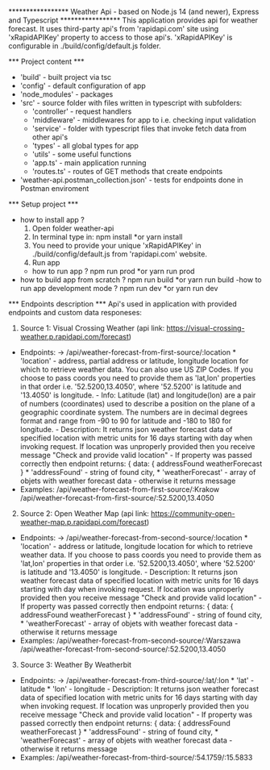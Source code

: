 ***************** Weather Api - based on Node.js 14 (and newer), Express and Typescript ***************** 
This application provides api for weather forecast.
It uses third-party api's from 'rapidapi.com' site using 'xRapidAPIKey' property to access to those api's. 
'xRapidAPIKey' is configurable in ./build/config/default.js folder.

*** Project content ***
* 'build' - built project via tsc
* 'config' - default configuration of app
* 'node_modules' - packages
* 'src' - source folder with files written in typescript with subfolders:
  * 'controller' - request handlers
  * 'middleware' - middlewares for app to i.e. checking input validation
  * 'service' - folder with typescript files that invoke fetch data from other api's
  * 'types' - all global types for app
  * 'utils' - some useful functions
  * 'app.ts' - main application running
  * 'routes.ts' - routes of GET methods that create endpoints
* 'weather-api.postman_collection.json' - tests for endpoints done in Postman enviroment

*** Setup project ***
- how to install app ?
  1) Open folder weather-api
  2) In terminal type in: 
    npm install
  *or
    yarn install
  3) You need to provide your unique 'xRapidAPIKey' in ./build/config/default.js from 'rapidapi.com' website.
  4) Run app
  - how to run app ?
    npm run prod
  *or
    yarn run prod
- how to build app from scratch ?
    npm run build
  *or
    yarn run build
  -how to run app development mode ?
    npm run dev
  *or
    yarn run dev

*** Endpoints description ***
Api's used in application with provided endpoints and custom data responeses:
1) Source 1: Visual Crossing Weather (api link: https://visual-crossing-weather.p.rapidapi.com/forecast)
- Endpoints:
->  /api/weather-forecast-from-first-source/:location
      * 'location' - address, partial address or latitude, longitude location for which to retrieve weather data. 
      You can also use US ZIP Codes. If you choose to pass coords you need to provide them as 'lat,lon' properties in that order i.e. '52.5200,13.4050', where '52.5200' is latitude and '13.4050' is longitude.
      - Info: Latitude (lat) and longitude(lon) are a pair of numbers (coordinates) used to describe a position on the plane of a geographic coordinate system. The numbers are in decimal degrees format and range from -90 to 90 for latitude and -180 to 180 for longitude.
      - Description: It returns json weather forecast data of specified location with metric units for 16 days starting with day when invoking request. If location was unproperly provided then you receive message 
      "Check and provide valid location"
      - If property was passed correctly then endpoint returns:
        {
          data: {
            addressFound
            weatherForecast
        }
          * 'addressFound' - string of found city,
          * 'weatherForecast' - array of objets with weather forecast data
      - otherwise it returns message
- Examples:
  /api/weather-forecast-from-first-source/:Krakow
  /api/weather-forecast-from-first-source/:52.5200,13.4050

2) Source 2: Open Weather Map (api link: https://community-open-weather-map.p.rapidapi.com/forecast)
- Endpoints:
->  /api/weather-forecast-from-second-source/:location
      * 'location' - address or latitude, longitude location for which to retrieve weather data. If you choose to pass coords you need to provide them as 'lat,lon' properties in that order i.e. '52.5200,13.4050', where '52.5200' is latitude and '13.4050' is longitude.
      - Description: It returns json weather forecast data of specified location with metric units for 16 days starting with day when invoking request. If location was unproperly provided then you receive message 
      "Check and provide valid location"
      - If property was passed correctly then endpoint returns: 
        {
          data: {
            addressFound
            weatherForecast
        }
          * 'addressFound' - string of found city,
          * 'weatherForecast' - array of objets with weather forecast data
        - otherwise it returns message
- Examples:
  /api/weather-forecast-from-second-source/:Warszawa
  /api/weather-forecast-from-second-source/:52.5200,13.4050

3) Source 3: Weather By Weatherbit 
- Endpoints:
->  /api/weather-forecast-from-third-source/:lat/:lon
      * 'lat' - latitude
      * 'lon' - longitude
      - Description: It returns json weather forecast data of specified location with metric units for 16 days starting with day when invoking request. If location was unproperly provided then you receive message 
      "Check and provide valid location"
      - If property was passed correctly then endpoint returns: 
        {
          data: {
            addressFound
            weatherForecast
        }
          * 'addressFound' - string of found city,
          * 'weatherForecast' - array of objets with weather forecast data
        - otherwise it returns message
- Examples:
  /api/weather-forecast-from-third-source/:54.1759/:15.5833